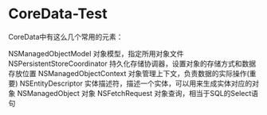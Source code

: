 # CoreData-Test

CoreData中有这么几个常用的元素：

  NSManagedObjectModel	对象模型，指定所用对象文件
  NSPersistentStoreCoordinator	持久化存储协调器，设置对象的存储方式和数据存放位置
  NSManagedObjectContext	对象管理上下文，负责数据的实际操作(重要)
  NSEntityDescriptor	实体描述符，描述一个实体，可以用来生成实体对应的对象
  NSManagedObject	对象
  NSFetchRequest	对象查询，相当于SQL的Select语句
